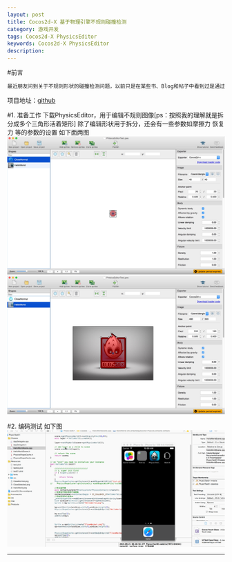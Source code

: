 ```yaml
---
layout: post  
title: Cocos2d-X 基于物理引擎不规则碰撞检测	
category: 游戏开发 	
tags: Cocos2d-X PhysicsEditor  
keywords: Cocos2d-X PhysicsEditor
description:   
---
```


#前言

```s
最近朋友问到关于不规则形状的碰撞检测问题，以前只是在某些书、Blog和帖子中看到过是通过物理引擎，没有自己实际写过代码测试，最近在找工作，闲暇时间也比较多，所以写了个测试验证下想法

```
项目地址：[github](https://github.com/CodeAndWeb/PhysicsEditor-Cocos2d-x)

#1. 准备工作
	下载PhysicsEditor，用于编辑不规则图像[ps：按照我的理解就是拆分成多个三角形活着矩形]
	除了编辑形状用于拆分，还会有一些参数如摩擦力 恢复力 等的参数的设置
	如下面两图
![1](/public/img/cocos/physics/editor_01.png)
![2](/public/img/cocos/physics/editor_02.png)

#2. 编码测试
    如下图
![3](/public/img/cocos/physics/physicsTest.gif)


 






---









